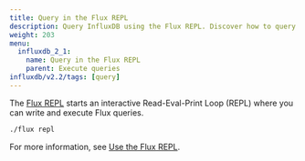 ```yaml
---
title: Query in the Flux REPL
description: Query InfluxDB using the Flux REPL. Discover how to query data in InfluxDB 2.2 using the Flux REPL.
weight: 203
menu:
  influxdb_2_1:
    name: Query in the Flux REPL
    parent: Execute queries
influxdb/v2.2/tags: [query]
---
```


The [Flux REPL](/influxdb/v2.2/tools/repl/) starts an interactive
Read-Eval-Print Loop (REPL) where you can write and execute Flux queries.

```sh
./flux repl
```

For more information, see [Use the Flux REPL](/influxdb/v2.2/tools/repl/).
